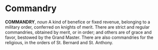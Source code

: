 # Commandry

**COMMANDRY**, _noun_ A kind of benefice or fixed revenue, belonging to a military order, conferred on knights of merit. There are strict and regular commandries, obtained by merit, or in order; and others are of grace and favor, bestowed by the Grand Master. There are also commandries for the religious, in the orders of St. Bernard and St. Anthony.